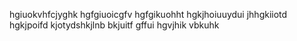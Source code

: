 hgiuokvhfcjyghk
hgfgiuoicgfv
hgfgikuohht
hgkjhoiuuydui
jhhgkiiotd
hgkjpoifd
kjotydshkjlnb
bkjuitf
gffui
hgvjhik
vbkuhk


